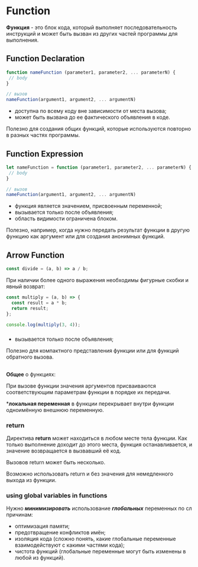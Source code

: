 # Function 

**Функция** - это блок кода, который выполняет последовательность инструкций и может быть вызван из других частей программы для выполнения.

## Function Declaration

```javascript
function nameFunction (parameter1, parameter2, ... parameterN) {
 // body
}

// вызов
nameFunction(argument1, argument2, ... argumentN)
```

- доступна по всему коду вне зависимости от места вызова;
- может быть вызвана до ее фактического объявления в коде.

Полезно для создания общих функций, которые используются повторно в разных частях программы.

## Function Expression
```javascript
let nameFunction = function (parameter1, parameter2, ... parameterN) {
 // body
}

// вызов
nameFunction(argument1, argument2, ... argumentN)
```

- функция является значением, присвоенным переменной;
- вызывается только после объявления;
- область видимости ограничена блоком.

Полезно, например, когда нужно передать результат функции в другую функцию как аргумент или для создания анонимных функций.

## Arrow Function

````javascript
const divide = (a, b) => a / b;
````

При наличии более одного выражения необходимы фигурные скобки и явный возврат:

```javascript
const multiply = (a, b) => {
  const result = a * b;
  return result;
};

console.log(multiply(3, 4));
```
###
- вызывается только после объявления;

Полезно для компактного представления функции или для функций обратного вызова.

##
**Общее** о функциях:

При вызове функции значения аргументов присваиваются соответствующим параметрам функции в порядке их передачи.

***локальная переменная** в функции перекрывает внутри функции одноимённую внешнюю переменную. 

### return
Директива **return** может находиться в любом месте тела функции. Как только выполнение доходит до этого места, функция останавливается, и значение возвращается в вызвавший её код.

Вызовов return может быть несколько.

Возможно использовать return и без значения для немедленного выхода из функции.

### using global variables in functions 
Нужно **_минимизировать_** использование **_глобальных_** переменных по сл причинам:

- оптимизация памяти;
- предотвращение конфликтов имён;
- изоляция кода (сложно понять, какие глобальные переменные взаимодействуют с какими частями кода);
- чистота функций (глобальные переменные могут быть изменены в любой из функций).